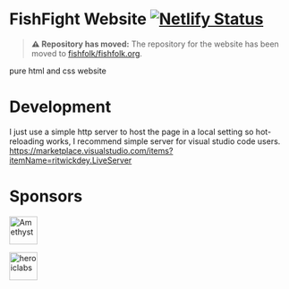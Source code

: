# FishFight Website [![Netlify Status](https://api.netlify.com/api/v1/badges/fb9eee95-1337-4b10-bbdb-437efa1b30f8/deploy-status)](https://app.netlify.com/sites/fishfight/deploys)

> **⚠️ Repository has moved:** The repository for the website has been moved to [fishfolk/fishfolk.org](https://github.com/fishfolk/fishfolk.org).

pure html and css website

# Development
I just use a simple http server to host the page in a local setting so hot-reloading works,
I recommend simple server for visual studio code users.
https://marketplace.visualstudio.com/items?itemName=ritwickdey.LiveServer

# Sponsors
<p>
  <a href="https://amethyst.rs/">
    <img height="50px" src="assets/amethyst_foundation.svg" alt="Amethyst" />
  </a>
</p>
<p>
  <a href="https://heroiclabs.com/">
    <img height="50px" src="assets/heroic.svg" alt="heroiclabs" />
  </a>
</p>
